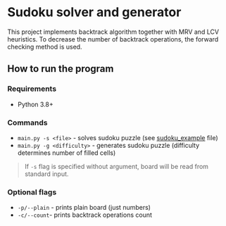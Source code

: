 # Sudoku solver and generator

This project implements backtrack algorithm together with MRV and LCV heuristics. To decrease the number of backtrack operations, the forward checking method is used.

## How to run the program

### Requirements
- Python 3.8+

### Commands
- `main.py -s <file>` - solves sudoku puzzle (see [sudoku_example](./sudoku_example) file)
- `main.py -g <difficulty>` - generates sudoku puzzle (difficulty determines number of filled cells)

> If `-s` flag is specified without argument, board will be read from standard input.

### Optional flags
- `-p/--plain` - prints plain board (just numbers)
- `-c/--count`- prints backtrack operations count
